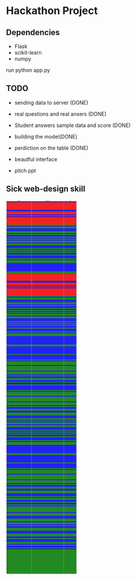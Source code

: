 
# Hackathon Project

## Dependencies
* Flask
* scikit-learn
* numpy

run python app.py

## TODO

* sending data to server (DONE)
* real questions and real ansers (DONE)
* Student answers sample data and score (DONE)
* building the model(DONE)
* perdiction on the table (DONE)
* beautful interface

* pitch ppt

## Sick web-design skill
![Alt text](./design.png?raw=true "img")



